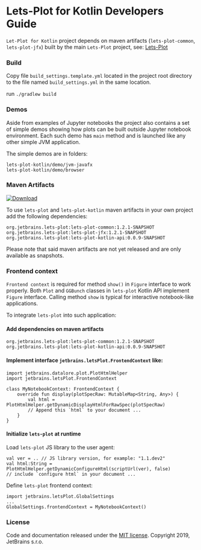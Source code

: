 # Lets-Plot for Kotlin Developers Guide 

`Let-Plot for Kotlin` project depends on maven artifacts (`lets-plot-common`, `lets-plot-jfx`) built by the main `Lets-Plot` project, see: [Lets-Plot](https://github.com/JetBrains/lets-plot)  

### Build

Copy file `build_settings.template.yml` located in the project root directory to the file named `build_settings.yml` in the same location.

run `./gradlew build`

### Demos

Aside from examples of Jupyter notebooks the project also contains a set of simple demos showing how plots can be built outside Jupyter notebook environment. Each such demo  has `main` method and is launched like any other simple JVM application.

The simple demos are in folders: 
```
lets-plot-kotlin/demo/jvm-javafx
lets-plot-kotlin/demo/browser
```

### Maven Artifacts

[ ![Download](https://api.bintray.com/packages/jetbrains/lets-plot-maven/lets-plot-jars/images/download.svg)](https://bintray.com/jetbrains/lets-plot-maven/lets-plot-jars/_latestVersion)

To use `lets-plot` and `lets-plot-kotlin` maven artifacts in your own project add the following dependencies: 
```
org.jetbrains.lets-plot:lets-plot-common:1.2.1-SNAPSHOT
org.jetbrains.lets-plot:lets-plot-jfx:1.2.1-SNAPSHOT
org.jetbrains.lets-plot:lets-plot-kotlin-api:0.0.9-SNAPSHOT
```

Please note that said maven artifacts are not yet released and are only available as snapshots.

### Frontend context

`Frontend context` is required for method `show()` in `Figure` interface to work properly. Both `Plot` and `GGBunch` classes in `lets-plot` Kotlin API implement `Figure` interface. Calling method `show` is typical for interactive notebook-like applications.

To integrate `lets-plot` into such application:

#### Add dependencies on maven artifacts

```
org.jetbrains.lets-plot:lets-plot-common:1.2.1-SNAPSHOT
org.jetbrains.lets-plot:lets-plot-kotlin-api:0.0.9-SNAPSHOT
```

#### Implement interface `jetbrains.letsPlot.FrontendContext` like: 
```
import jetbrains.datalore.plot.PlotHtmlHelper
import jetbrains.letsPlot.FrontendContext

class MyNotebookContext: FrontendContext {
    override fun display(plotSpecRaw: MutableMap<String, Any>) {
        val html = PlotHtmlHelper.getDynamicDisplayHtmlForRawSpec(plotSpecRaw)
        // Append this `html` to your document ...
    }
}
```

#### Initialize `lets-plot` at runtime

Load `lets-plot` JS library to the user agent:
```
val ver = .. // JS library version, for example: "1.1.dev2"
val html:String = PlotHtmlHelper.getDynamicConfigureHtml(scriptUrl(ver), false)
// include `configure html` in your document ...
```

Define `lets-plot` frontend context:
```
import jetbrains.letsPlot.GlobalSettings
...
GlobalSettings.frontendContext = MyNotebookContext()
```


### License

Code and documentation released under the [MIT license](https://github.com/JetBrains/lets-plot/blob/master/LICENSE).
Copyright 2019, JetBrains s.r.o.

